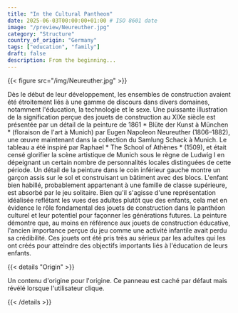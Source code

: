 ```yaml
---
title: "In the Cultural Pantheon"
date: 2025-06-03T00:00:00+01:00 # ISO 8601 date
image: "/preview/Neureuther.jpg"
category: "Structure"
country_of_origin: "Germany"
tags: ["education", "family"]
draft: false
description: From the beginning...
---
```




{{< figure src="/img/Neureuther.jpg" >}}

Dès le début de leur développement, les ensembles de construction avaient été étroitement liés à une gamme de discours dans divers domaines, notamment l'éducation, la technologie et le sexe. Une puissante illustration de la signification perçue des jouets de construction au XIXe siècle est présentée par un détail de la peinture de 1861 * Blüte der Kunst à München * (floraison de l'art à Munich) par Eugen Napoleon Neureuther (1806–1882), une œuvre maintenant dans la collection du Samlung Schack à Munich. Le tableau a été inspiré par Raphael * The School of Athènes * (1509), et était censé glorifier la scène artistique de Munich sous le règne de Ludwig I en dépeignant un certain nombre de personnalités locales distinguées de cette période. Un détail de la peinture dans le coin inférieur gauche montre un garçon assis sur le sol et construisant un bâtiment avec des blocs. L'enfant bien habillé, probablement appartenant à une famille de classe supérieure, est absorbé par le jeu solitaire. Bien qu'il s'agisse d'une représentation idéalisée reflétant les vues des adultes plutôt que des enfants, cela met en évidence le rôle fondamental des jouets de construction dans le panthéon culturel et leur potentiel pour façonner les générations futures. La peinture démontre que, au moins en référence aux jouets de construction éducative, l'ancien importance perçue du jeu comme une activité infantile avait perdu sa crédibilité. Ces jouets ont été pris très au sérieux par les adultes qui les ont créés pour atteindre des objectifs importants liés à l'éducation de leurs enfants.

{{< details "Origin" >}}

Un contenu d'origine pour l'origine. Ce panneau est caché par défaut mais révélé lorsque l'utilisateur clique.

{{< /details >}}

